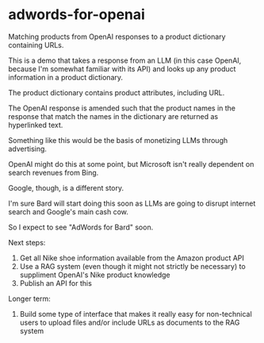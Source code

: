 # adwords-for-openai
Matching products from OpenAI responses to a product dictionary containing URLs.

This is a demo that takes a response from an LLM (in this case OpenAI, because I'm somewhat familiar with its API) and looks up any product information in a product dictionary. 

The product dictionary contains product attributes, including URL. 

The OpenAI response is amended such that the product names in the response that match the names in the dictionary are returned as hyperlinked text. 

Something like this would be the basis of monetizing LLMs through advertising. 

OpenAI might do this at some point, but Microsoft isn't really dependent on search revenues from Bing. 

Google, though, is a different story. 

I'm sure Bard will start doing this soon as LLMs are going to disrupt internet search and Google's main cash cow. 

So I expect to see "AdWords for Bard" soon. 


Next steps:

1. Get all Nike shoe information available from the Amazon product API
2. Use a RAG system (even though it might not strictly be necessary) to suppliment OpenAI's Nike product knowledge
3. Publish an API for this

Longer term:

1. Build some type of interface that makes it really easy for non-technical users to upload files and/or include URLs as documents to the RAG system

